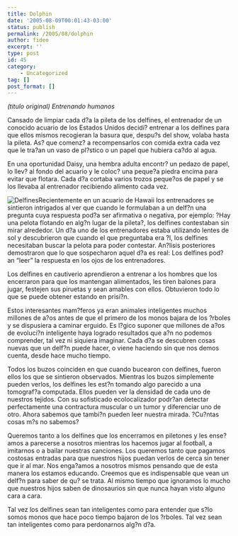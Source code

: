 ```yaml
---
title: Dolphin
date: '2005-08-09T00:01:43-03:00'
status: publish
permalink: /2005/08/dolphin
author: fideo
excerpt: ''
type: post
id: 45
category:
    - Uncategorized
tag: []
post_format: []
---
```

*(titulo original) Entrenando humanos*

Cansado de limpiar cada d?a la pileta de los delfines, el entrenador de un conocido acuario de los Estados Unidos decidi? entrenar a los delfines para que ellos mismos recogieran la basura que, despu?s del show, volaba hasta la pileta. As? que comenz? a recompensarlos con comida extra cada vez que le tra?an un vaso de pl?stico o un papel que hubiera ca?do al agua.

En una oportunidad Daisy, una hembra adulta encontr? un pedazo de papel, lo llev? al fondo del acuario y le coloc? una peque?a piedra encima para evitar que flotara. Cada d?a cortaba varios trozos peque?os de papel y se los llevaba al entrenador recibiendo alimento cada vez.

![Delfines](http://www.federicomazzei.com.ar/images/wordpress/dolphin.jpg)Recientemente en un acuario de Hawaii los entrenadores se sintieron intrigados al ver que cuando le formulaban a un delf?n una pregunta cuya respuesta pod?a ser afirmativa o negativa, por ejemplo: ?Hay una pelota flotando en alg?n lugar de la pileta?, los delfines contestaban sin mirar alrededor. Un d?a uno de los entrenadores estaba utilizando lentes de sol y descubrieron que cuando el que preguntaba era ?l, los delfines necesitaban buscar la pelota para poder contestar. An?lisis posteriores demostraron que lo que sospecharon aquel d?a es real: Los delfines pod?an “leer” la respuesta en los ojos de los entrenadores.

Los delfines en cautiverio aprendieron a entrenar a los hombres que los encerraron para que los mantengan alimentados, les tiren balones para jugar, festejen sus piruetas y sean amables con ellos. Obtuvieron todo lo que se puede obtener estando en prisi?n.

Estos interesantes mam?feros ya eran animales inteligentes muchos millones de a?os antes de que el primero de los monos bajara de los ?rboles y se dispusiera a caminar erguido. Es l?gico suponer que millones de a?os de evoluci?n inteligente haya logrado resultados que a?n no podemos comprender, tal vez ni siquiera imaginar. Cada d?a se descubren cosas nuevas que un delf?n puede hacer, o viene haciendo sin que nos demos cuenta, desde hace mucho tiempo.

Todos los buzos coinciden en que cuando bucearon con delfines, fueron ellos los que se sintieron observados. Mientras los buzos simplemente pueden verlos, los delfines les est?n tomando algo parecido a una tomograf?a computada. Ellos pueden ver la densidad de cada uno de nuestros tejidos. Con su sofisticado ecolocalizador podr?an detectar perfectamente una contractura muscular o un tumor y diferenciar uno de otro. Ahora sabemos que tambi?n pueden leer nuestra mirada. ?Cu?ntas cosas m?s no sabemos?

Queremos tanto a los delfines que los encerramos en piletones y les ense?amos a parecerse a nosotros mientras los hacemos jugar al football, a imitarnos o a bailar nuestras canciones. Los queremos tanto que pagamos costosas entradas para que nuestros hijos puedan verlos de cerca sin tener que ir al mar. Nos enga?amos a nosotros mismos pensando que de esta manera los estamos educando. Creemos que es indispensable que vean un delf?n para saber de qu? se trata. Al mismo tiempo que ignoramos lo mucho que nuestros hijos saben de dinosaurios sin que nunca hayan visto alguno cara a cara.

Tal vez los delfines sean tan inteligentes como para entender que s?lo somos monos que hace poco tiempo bajaron de los ?rboles. Tal vez sean tan inteligentes como para perdonarnos alg?n d?a.